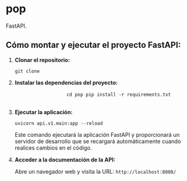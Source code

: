 <body>
    <h1>pop</h1>
    <p>FastAPI.</p>
    <h2>Cómo montar y ejecutar el proyecto FastAPI:</h2>
    <ol>
        <li><strong>Clonar el repositorio:</strong>
            <pre><code>git clone <URL_del_repositorio></code></pre>
        </li>
        <li><strong>Instalar las dependencias del proyecto:</strong>
            <pre>
                <code>cd pop pip install -r requirements.txt</code>
            </pre>
        </li>
        <li><strong>Ejecutar la aplicación:</strong>
            <pre><code>uvicorn api.v1.main:app --reload</code></pre>
            <p>Este comando ejecutará la aplicación FastAPI y proporcionará un servidor de desarrollo que se recargará automáticamente cuando realices cambios en el código.</p>
        </li>
        <li><strong>Acceder a la documentación de la API:</strong>
            <p>Abre un navegador web y visita la URL: <code>http://localhost:8000/</code></p>
        </li>
    </ol>
</body>
</html>
